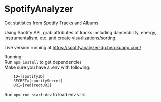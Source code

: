 # SpotifyAnalyzer
Get statistics from Spotify Tracks and Albums  

Using Spotify API, grab attributes of tracks including danceability, energy, instrumentalism, etc. and create visualizations/sorting.

Live version running at https://spotifyanalyzer-dp.herokuapp.com/

Running:  
Run `npm install` to get dependencies  
Make sure you have a .env with following:  
```    
    ID=[spotifyID]  
    SECRET=[spotifySecret]  
    URI=[redirectURI]
```

Run `npm run start:dev` to load env vars
